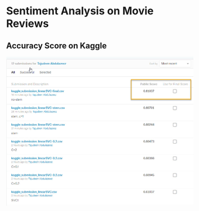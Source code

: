 # Sentiment Analysis on Movie Reviews

## Accuracy Score on Kaggle 
![Kaggle Score](https://github.com/toraaglobal/SentimentAnalysis/blob/master/kaggle_submission.jpg)
